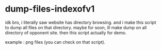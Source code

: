 # dump-files-indexofv1
idk bro, i literally saw website has directory browsing. 
and i make this script to dump all files on that directory. 
maybe for soon, ill make dump on all directory of opponent site. 
then this script actually for demo. 

example : png files (you can check on that script).
